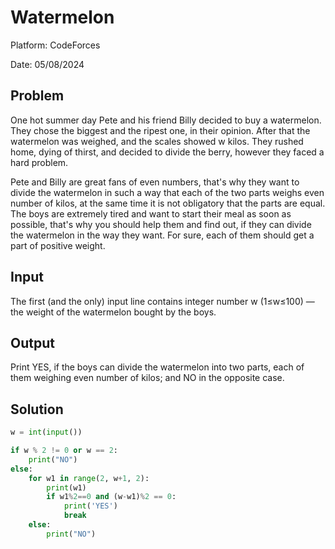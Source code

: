# Watermelon

Platform: CodeForces

Date: 05/08/2024

## Problem
One hot summer day Pete and his friend Billy decided to buy a watermelon. They chose the biggest and the ripest one, in their opinion. After that the watermelon was weighed, and the scales showed w kilos. They rushed home, dying of thirst, and decided to divide the berry, however they faced a hard problem.

Pete and Billy are great fans of even numbers, that's why they want to divide the watermelon in such a way that each of the two parts weighs even number of kilos, at the same time it is not obligatory that the parts are equal. The boys are extremely tired and want to start their meal as soon as possible, that's why you should help them and find out, if they can divide the watermelon in the way they want. For sure, each of them should get a part of positive weight.

## Input
The first (and the only) input line contains integer number w (1≤w≤100) — the weight of the watermelon bought by the boys.

## Output
Print YES, if the boys can divide the watermelon into two parts, each of them weighing even number of kilos; and NO in the opposite case.

## Solution
```python
w = int(input())

if w % 2 != 0 or w == 2:
    print("NO")
else:
    for w1 in range(2, w+1, 2):
        print(w1)
        if w1%2==0 and (w-w1)%2 == 0:
            print('YES')
            break
    else:
        print("NO")
```